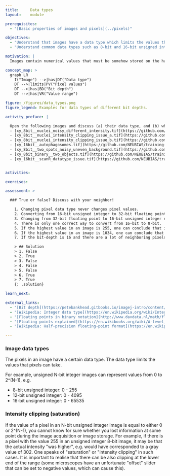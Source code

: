 ```yaml
---
title:     Data types
layout:    module

prerequisites:
  - "[Basic properties of images and pixels](../pixels)"

objectives:
  - "Understand that images have a data type which limits the values that the pixels in the image can have."
  - "Understand common data types such as 8-bit and 16-bit unsigned integer."

motivation: |
  Images contain numerical values that must be somehow stored on the hard disc or within the computer memory. To do so, for each pixel a certain amount of space (memory) must be allocated (usually measure in bits). Generally, the more bits you allocate, the bigger are the numbers that you can store, however, you also need more space. Thus choosing the right data type usually is a balance between what you can represent and how much space you want to afford for this. Especially, for large image data such as volume EM and light-sheet data, the choice of the data type can have quite some impact on your purse. In addition, certain operations on images can yield results with values outside of the original data type; this is a serious and frequently occurring source of mistakes when handling image data and thus must be well understood!

concept_map: >
  graph LR
    I("Image") -->|has|DT("Data type")
    DT -->|limits|PV("Pixel values")
    DT -->|has|BD("Bit depth")
    DT -->|has|VR("Value range")

figure: /figures/data_types.png
figure_legend: Examples for data types of different bit depths.

activity_preface: |

  Open the following images and discuss (a) their data type, and (b) whether there are any signs of intensity clipping.
  - [xy_8bit__nuclei_noisy_different_intensity.tif](https://github.com/NEUBIAS/training-resources/raw/master/image_data/xy_8bit__nuclei_noisy_different_intensity.tif)
  - [xy_8bit__nuclei_intensity_clipping_issue_a.tif](https://github.com/NEUBIAS/training-resources/raw/master/image_data/xy_8bit__nuclei_intensity_clipping_issue_a.tif)
  - [xy_8bit__nuclei_intensity_clipping_issue_b.tif](https://github.com/NEUBIAS/training-resources/raw/master/image_data/xy_8bit__nuclei_intensity_clipping_issue_b)
  - [xy_16bit__autophagosomes.tif](https://github.com/NEUBIAS/training-resources/raw/master/image_data/xy_16bit__autophagosomes.tif)
  - [xy_8bit__two_spots_noisy_uneven_background.tif](https://github.com/NEUBIAS/training-resources/raw/master/image_data/xy_8bit__two_spots_noisy_uneven_background.tif)
  - [xy_8bit_binary__two_objects.tif](https://github.com/NEUBIAS/training-resources/raw/master/image_data/xy_8bit__two_spots_noisy_uneven_background.tif)
  - [xy_16bit__scanR_datatype_issue.tif](https://github.com/NEUBIAS/training-resources/raw/master/image_data/xy_16bit__scanR_datatype_issue.tif)


activities:

exercises:

assessment: >

  ### True or false? Discuss with your neighbor!

    1. Changing pixel data type never changes pixel values.
    2. Converting from 16-bit unsigned integer to 32-bit floating point never changes the pixel values.
    3. Changing from 32-bit floating point to 16-bit unsigned integer never changes the pixel values.
    4. There is only one correct way to convert from 16-bit to 8-bit.
    5. If the highest value in an image is 255, one can conclude that it is an 8-bit unsigned integer image.
    6. If the highest value in an image is 1034, one can conclude that it is not an 8-bit unsigned integer image.
    7. If the bit-depth is 16 and there are a lot of neighboring pixels with the value 4095 and no pixels with a higher value, most likely this image was acquired with 12-bit camera. 

    > ## Solution
    > 1. False
    > 2. True
    > 3. False
    > 4. False
    > 5. False
    > 6. True
    > 7. True
    {: .solution}

learn_next:

external_links:
  - "[Bit depth](https://petebankhead.gitbooks.io/imagej-intro/content/chapters/bit_depths/bit_depths.html)"
  - "[Wikipedia: Integer data type](https://en.wikipedia.org/wiki/Integer_(computer_science))"
  - "[Floating points in binary notation](http://www.davdata.nl/math/floatingpoint.html)"
  - "[Floating points explained](https://en.wikibooks.org/wiki/A-level_Computing/AQA/Paper_2/Fundamentals_of_data_representation/Floating_point_numbers)" 
  - "[Wikipedia: Half-precision floating-point format](https://en.wikipedia.org/wiki/Half-precision_floating-point_format)"

---
```


### Image data types

The pixels in an image have a certain data type. The data type limits the values that pixels can take.

For example, unsigned N-bit integer images can represent values from 0 to 2^(N-1), e.g.
  - 8-bit unsigned integer: 0 - 255
  - 12-bit unsigned integer: 0 - 4095
  - 16-bit unsigned integer: 0 - 65535

### Intensity clipping (saturation)

If the value of a pixel in an N-bit unsigned integer image is equal to either 0 or 2^(N-1), you cannot know for sure whether you lost information at some point during the image acquisition or image storage. For example, if there is a pixel with the value 255 in an unsigned integer 8-bit image, it may be that the actual intensity "was higher", e.g. would have corresponded to a gray value of 302. One speaks of "saturation" or "intensity clipping" in such cases. It is important to realise that there can be also clipping at the lower end of the range (some microscopes have an unfortunate "offset" slider that can be set to negative values, which can cause this).
